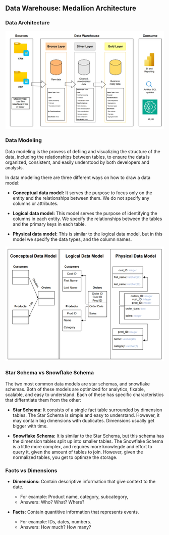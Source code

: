 ## **Data Warehouse: Medallion Architecture**

### **Data Architecture**

![img2](./img/dataarchitecture.jpeg)

### **Data Modeling**

Data modeling is the provess of defiing and visualizing the structure of the data, including the relationships between tables, to ensure the data is organized, consistent, and easily understood by both developers and analysts.

In data modeling there are three different ways on how to draw a data model:

* **Conceptual data model:** It serves the purpose to focus only on the entity and the relationships between them. We do not specify any columns or attributes.

* **Logical data model:** This model serves the purpose of identifying the columns in each entity. We specify the relationships between the tables and the primary keys in each table.

* **Physical data model:** This is similar to the logical data model, but in this model we specify the data types, and the column names.


![img1](./img/datamodel.jpeg)

### **Star Schema vs Snowflake Schema**

The two most common data models are star schemas, and snowflake schemas. Both of these models are optimized for analytics, fixable, scalable, and easy to understand. Each of these has specific characteristics that differntiate them from the other:

* **Star Schema:** It consists of a single fact table surrounded by dimension tables. The Star Schema is simple and easy to understand. However, it may contain big dimensions with duplicates. Dimensions usually get bigger with time.

* **Snowflake Schema:** It is similar to the Star Schema, but this schema has the dimension tables split up into smaller tables. The Snowflake Schema is a little more complex, and requires more knowlegde and effort to query it, given the amount of tables to join. However, given the normalized tables, you get to optimze the storage.


### **Facts vs Dimensions**

* **Dimensions:** Contain descriptive information that give context to the date.
    * For example: Product name, category, subcategory,
    * Answers: Who? What? Where?

* **Facts:** Contain quantitive information that represents events.
    * For example: IDs, dates, numbers.
    * Answers: How much? How many?